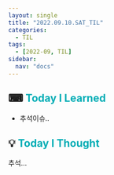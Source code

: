 ```yaml
---
layout: single
title: "2022.09.10.SAT_TIL"
categories:
  - TIL
tags:
  - [2022-09, TIL]
sidebar:
  nav: "docs"
---
```


## ⌨ <a style="color:#00adb5">Today I Learned</a>

- 추석이슈..

## 💡 <a style="color:#00adb5">Today I Thought</a>

추석...
